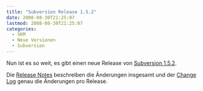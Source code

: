 ```yaml
---
title: "Subversion Release 1.5.2"
date: 2008-08-30T21:25:07
lastmod: 2008-08-30T21:25:07
categories:
  - SKM
  - Neue Versionen
  - Subversion
---
```

Nun ist es so weit, es gibt einen neue Release von <a href="http://subversion.tigris.org/servlets/NewsItemView?newsItemID=2164"  title="Subversion 1.5.2">Subversion 1.5.2</a>.

Die <a href="http://subversion.tigris.org/svn_1.5_releasenotes.html"  title="Release Notes">Release Notes</a> beschreiben die Änderungen insgesamt und der <a href="http://svn.collab.net/repos/svn/tags/1.5.2/CHANGES"  title="Change Log">Change Log</a> genau die Änderungen pro Release.


